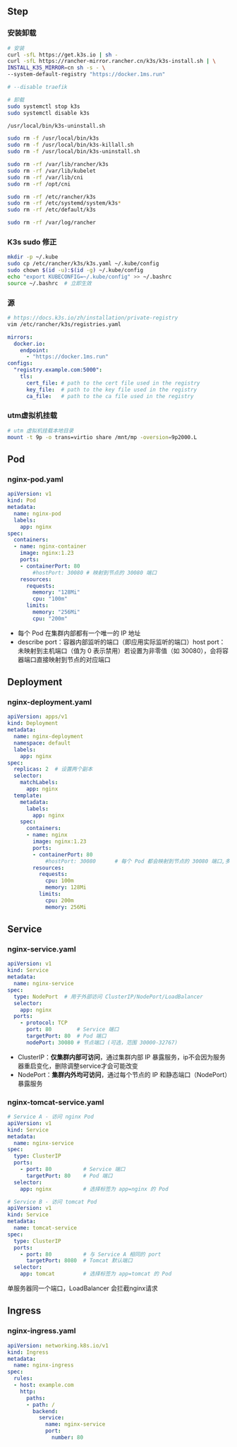 ## Step

### 安装卸载

```bash
# 安装
curl -sfL https://get.k3s.io | sh -
curl -sfL https://rancher-mirror.rancher.cn/k3s/k3s-install.sh | \
INSTALL_K3S_MIRROR=cn sh -s - \
--system-default-registry "https://docker.1ms.run"

# --disable traefik

# 卸载
sudo systemctl stop k3s
sudo systemctl disable k3s

/usr/local/bin/k3s-uninstall.sh

sudo rm -f /usr/local/bin/k3s
sudo rm -f /usr/local/bin/k3s-killall.sh
sudo rm -f /usr/local/bin/k3s-uninstall.sh

sudo rm -rf /var/lib/rancher/k3s
sudo rm -rf /var/lib/kubelet
sudo rm -rf /var/lib/cni
sudo rm -rf /opt/cni

sudo rm -rf /etc/rancher/k3s
sudo rm -rf /etc/systemd/system/k3s*
sudo rm -rf /etc/default/k3s

sudo rm -rf /var/log/rancher
```

### K3s sudo 修正

```bash
mkdir -p ~/.kube
sudo cp /etc/rancher/k3s/k3s.yaml ~/.kube/config
sudo chown $(id -u):$(id -g) ~/.kube/config
echo "export KUBECONFIG=~/.kube/config" >> ~/.bashrc
source ~/.bashrc  # 立即生效
```

### 源

```bash
# https://docs.k3s.io/zh/installation/private-registry
vim /etc/rancher/k3s/registries.yaml
```

```yaml
mirrors:
  docker.io:
    endpoint:
      - "https://docker.1ms.run"
configs:
  "registry.example.com:5000":
    tls:
      cert_file: # path to the cert file used in the registry
      key_file:  # path to the key file used in the registry
      ca_file:   # path to the ca file used in the registry
```

### utm虚拟机挂载

```bash
# utm 虚拟机挂载本地目录
mount -t 9p -o trans=virtio share /mnt/mp -oversion=9p2000.L
```



## Pod

### nginx-pod.yaml

```yaml
apiVersion: v1
kind: Pod
metadata:
  name: nginx-pod
  labels:
    app: nginx
spec:
  containers:
  - name: nginx-container
    image: nginx:1.23
    ports:
    - containerPort: 80
    	#hostPort: 30080 # 映射到节点的 30080 端口
    resources:
      requests:
        memory: "128Mi"
        cpu: "100m"
      limits:
        memory: "256Mi"
        cpu: "200m"
```

- 每个 Pod 在集群内部都有一个唯一的 IP 地址
- describe  port：容器内部监听的端口（即应用实际监听的端口）host port：未映射到主机端口（值为 0 表示禁用）若设置为非零值（如 30080），会将容器端口直接映射到节点的对应端口



## Deployment

### nginx-deployment.yaml

```yaml
apiVersion: apps/v1
kind: Deployment
metadata:
  name: nginx-deployment
  namespace: default
  labels:
    app: nginx
spec:
  replicas: 2  # 设置两个副本
  selector:
    matchLabels:
      app: nginx
  template:
    metadata:
      labels:
        app: nginx
    spec:
      containers:
      - name: nginx
        image: nginx:1.23
        ports:
        - containerPort: 80
        	#hostPort: 30080      # 每个 Pod 都会映射到节点的 30080 端口,多pod调度器会尝试将它们放在不同节点上，节点不足会导致调度失败
        resources:
          requests:
            cpu: 100m
            memory: 128Mi
          limits:
            cpu: 200m
            memory: 256Mi
```



## Service

### nginx-service.yaml

```yaml
apiVersion: v1
kind: Service
metadata:
  name: nginx-service
spec:
  type: NodePort  # 用于外部访问 ClusterIP/NodePort/LoadBalancer
  selector:
    app: nginx
  ports:
    - protocol: TCP
      port: 80        # Service 端口
      targetPort: 80  # Pod 端口
      nodePort: 30080 # 节点端口 (可选，范围 30000-32767)
```

- ClusterIP：**仅集群内部可访问**，通过集群内部 IP 暴露服务，ip不会因为服务器重启变化，删除调整service才会可能改变
- NodePort：**集群内外均可访问**，通过每个节点的 IP 和静态端口（NodePort）暴露服务

### nginx-tomcat-service.yaml

```yaml
# Service A - 访问 nginx Pod
apiVersion: v1
kind: Service
metadata:
  name: nginx-service
spec:
  type: ClusterIP
  ports:
    - port: 80          # Service 端口
      targetPort: 80    # Pod 端口
  selector:
    app: nginx          # 选择标签为 app=nginx 的 Pod

# Service B - 访问 tomcat Pod
apiVersion: v1
kind: Service
metadata:
  name: tomcat-service
spec:
  type: ClusterIP
  ports:
    - port: 80          # 与 Service A 相同的 port
      targetPort: 8080  # Tomcat 默认端口
  selector:
    app: tomcat         # 选择标签为 app=tomcat 的 Pod
```

单服务器同一个端口，LoadBalancer 会拦截nginx请求



## Ingress

### nginx-ingress.yaml

```yaml
apiVersion: networking.k8s.io/v1
kind: Ingress
metadata:
  name: nginx-ingress
spec:
  rules:
  - host: example.com
    http:
      paths:
      - path: /
        backend:
          service:
            name: nginx-service
            port:
              number: 80
```

